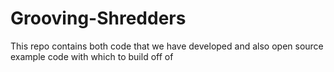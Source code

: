 # Grooving-Shredders
This repo contains both code that we have developed and also open source example code with which to build off of
